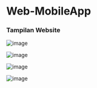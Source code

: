 # Web-MobileApp

<h3>Tampilan Website</h3>

![image](https://user-images.githubusercontent.com/71555085/150676051-58ec294c-28d2-4c63-9719-0dbb1aaa7936.png)

![image](https://user-images.githubusercontent.com/71555085/150676097-8938cf9e-5d62-4901-98e7-15a7e8c4c21f.png)

![image](https://user-images.githubusercontent.com/71555085/150676137-8a2b03d2-dc1e-4b5a-a659-595a1bda984c.png)

![image](https://user-images.githubusercontent.com/71555085/150676164-38f6eb6e-fdfd-4093-8a1f-0dbdf664b427.png)
